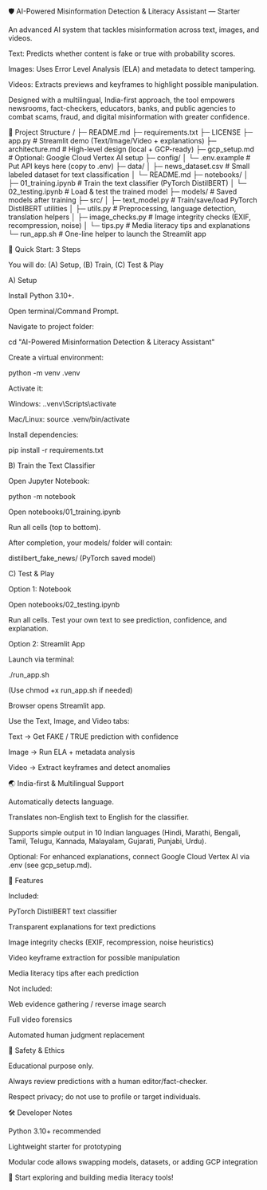 🛡️ AI-Powered Misinformation Detection & Literacy Assistant — Starter

An advanced AI system that tackles misinformation across text, images, and videos.

Text: Predicts whether content is fake or true with probability scores.

Images: Uses Error Level Analysis (ELA) and metadata to detect tampering.

Videos: Extracts previews and keyframes to highlight possible manipulation.

Designed with a multilingual, India-first approach, the tool empowers newsrooms, fact-checkers, educators, banks, and public agencies to combat scams, fraud, and digital misinformation with greater confidence.

🧱 Project Structure
/
├─ README.md
├─ requirements.txt
├─ LICENSE
├─ app.py                      # Streamlit demo (Text/Image/Video + explanations)
├─ architecture.md             # High-level design (local + GCP-ready)
├─ gcp_setup.md                # Optional: Google Cloud Vertex AI setup
├─ config/
│  └─ .env.example             # Put API keys here (copy to .env)
├─ data/
│  ├─ news_dataset.csv         # Small labeled dataset for text classification
│  └─ README.md
├─ notebooks/
│  ├─ 01_training.ipynb        # Train the text classifier (PyTorch DistilBERT)
│  └─ 02_testing.ipynb         # Load & test the trained model
├─ models/                     # Saved models after training
├─ src/
│  ├─ text_model.py            # Train/save/load PyTorch DistilBERT utilities
│  ├─ utils.py                 # Preprocessing, language detection, translation helpers
│  ├─ image_checks.py          # Image integrity checks (EXIF, recompression, noise)
│  └─ tips.py                  # Media literacy tips and explanations
└─ run_app.sh                   # One-line helper to launch the Streamlit app

🧒 Quick Start: 3 Steps

You will do: (A) Setup, (B) Train, (C) Test & Play

A) Setup

Install Python 3.10+.

Open terminal/Command Prompt.

Navigate to project folder:

cd "AI-Powered Misinformation Detection & Literacy Assistant"


Create a virtual environment:

python -m venv .venv


Activate it:

Windows: .\.venv\Scripts\activate

Mac/Linux: source .venv/bin/activate

Install dependencies:

pip install -r requirements.txt

B) Train the Text Classifier

Open Jupyter Notebook:

python -m notebook


Open notebooks/01_training.ipynb

Run all cells (top to bottom).

After completion, your models/ folder will contain:

distilbert_fake_news/ (PyTorch saved model)

C) Test & Play

Option 1: Notebook

Open notebooks/02_testing.ipynb

Run all cells. Test your own text to see prediction, confidence, and explanation.

Option 2: Streamlit App

Launch via terminal:

./run_app.sh


(Use chmod +x run_app.sh if needed)

Browser opens Streamlit app.

Use the Text, Image, and Video tabs:

Text → Get FAKE / TRUE prediction with confidence

Image → Run ELA + metadata analysis

Video → Extract keyframes and detect anomalies

🌏 India-first & Multilingual Support

Automatically detects language.

Translates non-English text to English for the classifier.

Supports simple output in 10 Indian languages (Hindi, Marathi, Bengali, Tamil, Telugu, Kannada, Malayalam, Gujarati, Punjabi, Urdu).

Optional: For enhanced explanations, connect Google Cloud Vertex AI via .env (see gcp_setup.md).

🧪 Features

Included:

PyTorch DistilBERT text classifier

Transparent explanations for text predictions

Image integrity checks (EXIF, recompression, noise heuristics)

Video keyframe extraction for possible manipulation

Media literacy tips after each prediction

Not included:

Web evidence gathering / reverse image search

Full video forensics

Automated human judgment replacement

🧯 Safety & Ethics

Educational purpose only.

Always review predictions with a human editor/fact-checker.

Respect privacy; do not use to profile or target individuals.

🛠️ Developer Notes

Python 3.10+ recommended

Lightweight starter for prototyping

Modular code allows swapping models, datasets, or adding GCP integration

🚀 Start exploring and building media literacy tools!